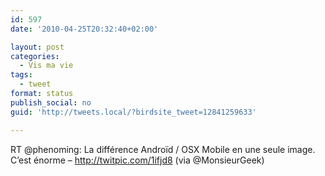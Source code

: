 ```yaml
---
id: 597
date: '2010-04-25T20:32:40+02:00'

layout: post
categories:
  - Vis ma vie
tags:
  - tweet
format: status
publish_social: no
guid: 'http://tweets.local/?birdsite_tweet=12841259633'

---
```


RT @phenoming: La différence Androïd / OSX Mobile en une seule image. C’est énorme – http://twitpic.com/1ifjd8 (via @MonsieurGeek)
